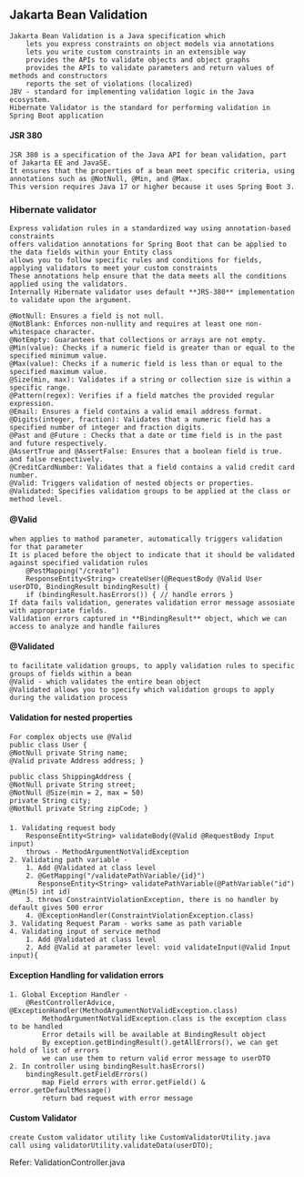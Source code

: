 ## Jakarta Bean Validation
    Jakarta Bean Validation is a Java specification which
        lets you express constraints on object models via annotations
        lets you write custom constraints in an extensible way
        provides the APIs to validate objects and object graphs
        provides the APIs to validate parameters and return values of methods and constructors
        reports the set of violations (localized)
    JBV - standard for implementing validation logic in the Java ecosystem.
    Hibernate Validator is the standard for performing validation in Spring Boot application

#### JSR 380
    JSR 380 is a specification of the Java API for bean validation, part of Jakarta EE and JavaSE. 
    It ensures that the properties of a bean meet specific criteria, using annotations such as @NotNull, @Min, and @Max. 
    This version requires Java 17 or higher because it uses Spring Boot 3.
### Hibernate validator
    Express validation rules in a standardized way using annotation-based constraints
    offers validation annotations for Spring Boot that can be applied to the data fields within your Entity class
    allows you to follow specific rules and conditions for fields, applying validators to meet your custom constraints
    These annotations help ensure that the data meets all the conditions applied using the validators.
    Internally Hibernate validator uses default **JRS-380** implementation to validate upon the argument.

    @NotNull: Ensures a field is not null.
    @NotBlank: Enforces non-nullity and requires at least one non-whitespace character.
    @NotEmpty: Guarantees that collections or arrays are not empty.
    @Min(value): Checks if a numeric field is greater than or equal to the specified minimum value.
    @Max(value): Checks if a numeric field is less than or equal to the specified maximum value.
    @Size(min, max): Validates if a string or collection size is within a specific range.
    @Pattern(regex): Verifies if a field matches the provided regular expression.
    @Email: Ensures a field contains a valid email address format.
    @Digits(integer, fraction): Validates that a numeric field has a specified number of integer and fraction digits.
    @Past and @Future : Checks that a date or time field is in the past and future respectively.
    @AssertTrue and @AssertFalse: Ensures that a boolean field is true. and false respectively.
    @CreditCardNumber: Validates that a field contains a valid credit card number.
    @Valid: Triggers validation of nested objects or properties.
    @Validated: Specifies validation groups to be applied at the class or method level.

#### @Valid
    when applies to mathod parameter, automatically triggers validation for that parameter 
    It is placed before the object to indicate that it should be validated against specified validation rules
        @PostMapping("/create")
        ResponseEntity<String> createUser(@RequestBody @Valid User userDTO, BindingResult bindingResult) {
        if (bindingResult.hasErrors()) { // handle errors }
    If data fails validation, generates validation error message assosiate with appropriate fields.
    Validation errors captured in **BindingResult** object, which we can access to analyze and handle failures
#### @Validated
    to facilitate validation groups, to apply validation rules to specific groups of fields within a bean
    @Valid - which validates the entire bean object
    @Validated allows you to specify which validation groups to apply during the validation process
#### Validation for nested properties
    For complex objects use @Valid
    public class User {
    @NotNull private String name;
    @Valid private Address address; }

    public class ShippingAddress {
    @NotNull private String street;
    @NotNull @Size(min = 2, max = 50)
    private String city;
    @NotNull private String zipCode; }

####
    1. Validating request body
        ResponseEntity<String> validateBody(@Valid @RequestBody Input input)
        throws - MethodArgumentNotValidException
    2. Validating path variable - 
        1. Add @Validated at class level
        2. @GetMapping("/validatePathVariable/{id}")
           ResponseEntity<String> validatePathVariable(@PathVariable("id") @Min(5) int id)
        3. throws ConstraintViolationException, there is no handler by default gives 500 error
        4. @ExceptionHandler(ConstraintViolationException.class)
    3. Validating Request Param - works same as path variable
    4. Validating input of service method
        1. Add @Validated at class level
        2. Add @Valid at parameter level: void validateInput(@Valid Input input){

#### Exception Handling for validation errors
    1. Global Exception Handler - 
        @RestControllerAdvice, @ExceptionHandler(MethodArgumentNotValidException.class)
            MethodArgumentNotValidException.class is the exception class to be handled
            Error details will be available at BindingResult object
            By exception.getBindingResult().getAllErrors(), we can get hold of list of errors
            we can use them to return valid error message to userDTO
    2. In controller using bindingResult.hasErrors()
        bindingResult.getFieldErrors()
            map Field errors with error.getField() & error.getDefaultMessage()
            return bad request with error message

#### Custom Validator
    create Custom validator utility like CustomValidatorUtility.java
    call using validatorUtility.validateData(userDTO);

Refer: ValidationController.java
    